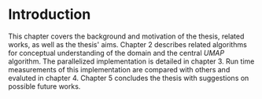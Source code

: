 # Introduction
This chapter covers the background and motivation of the thesis, related works, as well as the thesis' aims. Chapter 2 describes related algorithms for conceptual understanding of the domain and the central _UMAP_ algorithm. The parallelized implementation is detailed in chapter 3. Run time measurements of this implementation are compared with others and evaluted in chapter 4. Chapter 5 concludes the thesis with suggestions on possible future works.
